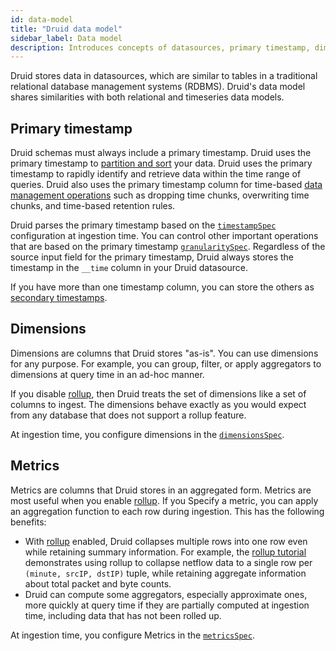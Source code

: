 ```yaml
---
id: data-model
title: "Druid data model"
sidebar_label: Data model
description: Introduces concepts of datasources, primary timestamp, dimensions, and metrics.
---
```


Druid stores data in datasources, which are similar to tables in a traditional relational database management systems (RDBMS). Druid's data model shares  similarities with both relational and timeseries data models.

## Primary timestamp

Druid schemas must always include a primary timestamp. Druid uses the primary timestamp to [partition and sort](./partitioning.md) your data. Druid uses the primary timestamp to rapidly identify and retrieve data within the time range of queries. Druid also uses the primary timestamp column
for time-based [data management operations](./data-management.md) such as dropping time chunks, overwriting time chunks, and time-based retention rules.

Druid parses the primary timestamp based on the [`timestampSpec`](./ingestion-spec.md#timestampspec) configuration at ingestion time. You can control other important operations that are based on the primary timestamp
[`granularitySpec`](./ingestion-spec.md#granularityspec). Regardless of the source input field for the primary timestamp, Druid always stores the timestamp in the `__time` column in your Druid datasource.

If you have more than one timestamp column, you can store the others as
[secondary timestamps](./schema-design.md#secondary-timestamps).

## Dimensions

Dimensions are columns that Druid stores "as-is". You can use dimensions for any purpose. For example, you can group, filter, or apply aggregators to dimensions at query time in an ad-hoc manner.

If you disable [rollup](./rollup.md), then Druid treats the set of
dimensions like a set of columns to ingest. The dimensions behave exactly as you would expect from any database that does not support a rollup feature.

At ingestion time, you configure dimensions in the [`dimensionsSpec`](./ingestion-spec.md#dimensionsspec).

## Metrics

Metrics are columns that Druid stores in an aggregated form. Metrics are most useful when you enable [rollup](rollup.md). If you Specify a metric, you can apply an aggregation function to each row during ingestion. This
has the following benefits:

- With [rollup](rollup.md) enabled, Druid collapses multiple rows into one row even while retaining summary information. For example, the [rollup tutorial](../tutorials/tutorial-rollup.md) demonstrates using rollup to collapse netflow data to a single row per `(minute, srcIP, dstIP)` tuple, while retaining aggregate information about total packet and byte counts.
- Druid can compute some aggregators, especially approximate ones, more quickly at query time if they are partially computed at ingestion time, including data that has not been rolled up.

 At ingestion time, you configure Metrics in the [`metricsSpec`](./ingestion-spec.md#metricsspec).
